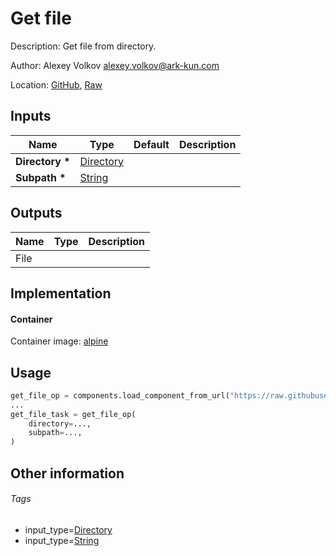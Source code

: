 <!-- BEGIN_GENERATED_CONTENT -->
# Get file

Description: Get file from directory.

Author: Alexey Volkov <alexey.volkov@ark-kun.com>

Location: [GitHub](https://github.com/Ark-kun/pipeline_components/blob/master/components/filesystem/get_file/component.yaml), [Raw](https://raw.githubusercontent.com/Ark-kun/pipeline_components/master/components/filesystem/get_file/component.yaml)

## Inputs

|Name|Type|Default|Description|
|-|-|-|-|
|**Directory** **\***|[Directory]|||
|**Subpath** **\***|[String]|||

## Outputs

|Name|Type|Description|
|-|-|-|
|File|||

## Implementation

#### Container

Container image: [alpine](https://hub.docker.com/r/_/)

## Usage

```python
get_file_op = components.load_component_from_url("https://raw.githubusercontent.com/Ark-kun/pipeline_components/master/components/filesystem/get_file/component.yaml")
...
get_file_task = get_file_op(
    directory=...,
    subpath=...,
)
```

## Other information

###### Tags

* input_type=[Directory]
* input_type=[String]

[Directory]: https://github.com/Ark-kun/pipeline_components/tree/master/types/Directory
[String]: https://github.com/Ark-kun/pipeline_components/tree/master/types/String
<!-- END_GENERATED_CONTENT -->
